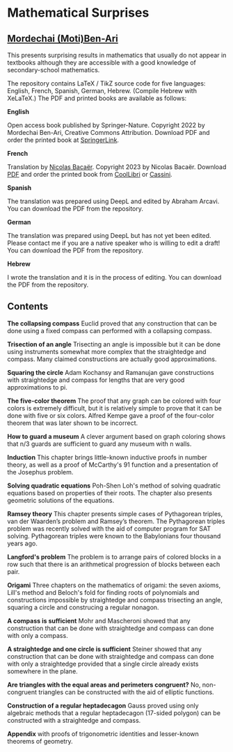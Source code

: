 # Mathematical Surprises

## [Mordechai (Moti)Ben-Ari](https://www.weizmann.ac.il/sci-tea/benari/home)

This presents surprising results in mathematics that usually do not
appear in textbooks although they are accessible with a good knowledge of
secondary-school mathematics.

The repository contains LaTeX / TikZ source code for five languages:
English, French, Spanish, German, Hebrew. (Compile Hebrew with XeLaTeX.) The PDF and printed books are available as follows:

**English**

Open access book published by Springer-Nature. Copyright 2022 by
Mordechai Ben-Ari, Creative Commons Attribution. Download PDF and order
the printed book at
[SpringerLink](https://link.springer.com/book/10.1007/978-3-031-13566-8).

**French**

Translation by <a href="mailto:nicolas.bacaer@ird.fr">Nicolas Bacaër</a>. 
Copyright 2023 by Nicolas Bacaër.
Download
[PDF](http://www.ummisco.ird.fr/perso/bacaer/SurprisesMathematiques.pdf)
and order the printed book from
[CoolLibri](https://www.coollibri.com/bibliotheque-en-ligne/mordechai-ben-ari/surprises-mathematiques_429665)
or [Cassini](https://store.cassini.fr/fr/hors-collection/145-surprises-mathematiques.html).

**Spanish**

The translation was prepared using DeepL and edited by Abraham Arcavi. You can download the PDF from the repository.

**German**

The translation was prepared using DeepL but has not yet been edited. Please contact me if you are a native speaker who is willing to edit a draft! You can download the PDF from the repository. 

**Hebrew**

I wrote the translation and it is in the process of editing. You can download the PDF from the repository.

## Contents

**The collapsing compass** Euclid proved that any construction that can be done using a fixed compass can performed with a collapsing compass.

**Trisection of an angle** Trisecting an angle is impossible but it can be done using instruments somewhat more complex that the straightedge and compass. Many claimed constructions are actually good approximations.

**Squaring the circle** Adam Kochansy and Ramanujan gave constructions with straightedge and compass for lengths that are very good approximations to pi.

**The five-color theorem** The proof that any graph can be colored with four colors is extremely difficult, but it is relatively simple to prove that it can be done with five or six colors. Alfred Kempe gave a proof of the four-color theorem that was later shown to be incorrect.

**How to guard a museum** A clever argument based on graph coloring shows that n/3 guards are sufficient to guard any museum with n walls.

**Induction** This chapter brings little-known inductive proofs in number theory, as well as a proof of McCarthy's 91 function and a presentation of the Josephus problem.

**Solving quadratic equations** Poh-Shen Loh's method of solving quadratic equations based on properties of their roots. The chapter also presents geometric solutions of the equations.

**Ramsey theory** This chapter presents simple cases of Pythagorean triples, van der Waarden’s problem and Ramsey’s theorem. The Pythagorean triples problem was recently solved with the aid of computer program for SAT solving. Pythagorean triples were known to the Babylonians four thousand years ago.

**Langford's problem** The problem is to arrange pairs of colored blocks in a row such that there is an arithmetical progression of blocks between each pair.

**Origami** Three chapters on the mathematics of origami: the seven axioms, Lill's method and Beloch's fold for finding roots of polynomials and constructions impossible by straightedge and compass trisecting an angle, squaring a circle and construcing a regular nonagon.

**A compass is sufficient** Mohr and Mascheroni showed that any construction that can be done with straightedge and compass can done with only a compass.

**A straightedge and one circle is sufficient** Steiner showed that any construction that can be done with straightedge and compass can done with only a straightedge provided that a single circle already exists somewhere in the plane.

**Are triangles with the equal areas and perimeters congruent?** No, non-congruent triangles can be constructed with the aid of elliptic functions.

**Construction of a regular heptadecagon** Gauss proved using only algebraic methods that a regular heptadecagon (17-sided polygon) can be constructed with a straightedge and compass.

**Appendix** with proofs of trigonometric identities and lesser-known theorems of geometry.
